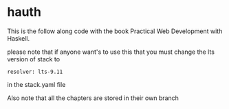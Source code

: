 # hauth

This is the follow along code with the book Practical Web Development with Haskell.

please note that if anyone want's to use this that you must change the lts version of stack to

```
resolver: lts-9.11
```

in the stack.yaml file

Also note that all the chapters are stored in their own branch